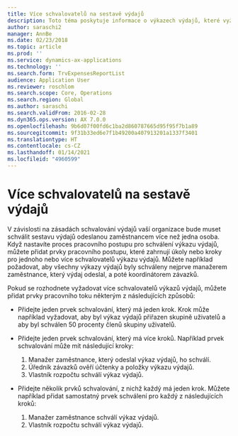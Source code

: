 ```yaml
---
title: Více schvalovatelů na sestavě výdajů
description: Toto téma poskytuje informace o výkazech výdajů, které vyžadují schválení více osobami.
author: saraschi2
manager: AnnBe
ms.date: 02/23/2018
ms.topic: article
ms.prod: ''
ms.service: dynamics-ax-applications
ms.technology: ''
ms.search.form: TrvExpensesReportList
audience: Application User
ms.reviewer: roschlom
ms.search.scope: Core, Operations
ms.search.region: Global
ms.author: saraschi
ms.search.validFrom: 2016-02-28
ms.dyn365.ops.version: AX 7.0.0
ms.openlocfilehash: 9b6d07f00fd6c1ba2d860787665d95f95f7b1a89
ms.sourcegitcommit: 9f31b33ed6e7f1b49200a407913201a1337f3401
ms.translationtype: HT
ms.contentlocale: cs-CZ
ms.lasthandoff: 01/14/2021
ms.locfileid: "4960599"
---
```

# <a name="multiple-approvers-on-an-expense-report"></a>Více schvalovatelů na sestavě výdajů

V závislosti na zásadách schvalování výdajů vaší organizace bude muset schválit sestavu výdajů odeslanou zaměstnancem více než jedna osoba. Když nastavíte proces pracovního postupu pro schválení výkazu výdajů, můžete přidat prvky pracovního postupu, které zahrnují úkoly nebo kroky pro jednoho nebo více schvalovatelů výkazu výdajů. Můžete například požadovat, aby všechny výkazy výdajů byly schváleny nejprve manažerem zaměstnance, který výdaj odeslal, a poté koordinátorem závazků.

Pokud se rozhodnete vyžadovat více schvalovatelů výkazů výdajů, můžete přidat prvky pracovního toku některým z následujících způsobů:

- Přidejte jeden prvek schvalování, který má jeden krok. Krok může například vyžadovat, aby byl výkaz výdajů přiřazen skupině uživatelů a aby byl schválen 50 procenty členů skupiny uživatelů.
- Přidejte jeden prvek schvalování, který má více kroků. Například prvek schvalování může mít následující kroky:

    1. Manažer zaměstnance, který odeslal výkaz výdajů, ho schválí.
    2. Úředník závazků ověří účtenky a položky výkazu výdajů.
    3. Vlastník rozpočtu schválí výkaz výdajů.

- Přidejte několik prvků schvalování, z nichž každý má jeden krok. Můžete například přidat samostatný prvek schválení pro každý z následujících kroků:

    1. Manažer zaměstnance schválí výkaz výdajů.
    2. Vlastník rozpočtu schválí výkaz výdajů.
